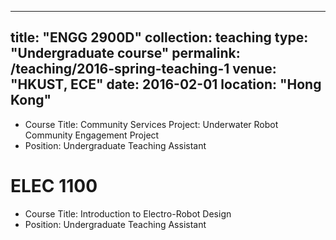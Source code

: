 
---
title: "ENGG 2900D"
collection: teaching
type: "Undergraduate course"
permalink: /teaching/2016-spring-teaching-1
venue: "HKUST, ECE"
date: 2016-02-01
location: "Hong Kong"
---

* Course Title: Community Services Project: Underwater Robot Community Engagement Project
* Position: Undergraduate Teaching Assistant

ELEC 1100
======
* Course Title: Introduction to Electro-Robot Design
* Position: Undergraduate Teaching Assistant
